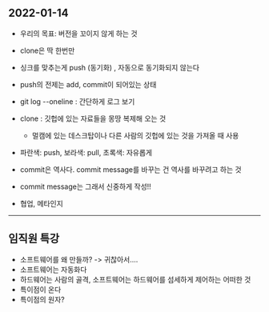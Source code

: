## 2022-01-14

* 우리의 목표: 버전을 꼬이지 않게 하는 것 

* clone은 딱 한번만 
* 싱크를 맞추는게 push (동기화) , 자동으로 동기화되지 않는다 
* push의 전제는 add, commit이 되어있는 상태
* git log --oneline : 간단하게 로그 보기

* clone : 깃헙에 있는 자료들을 몽땅 복제해 오는 것

  * 멀캠에 있는 데스크탑이나 다른 사람의 깃헙에 있는 것을 가져올 때 사용	

* 파란색: push, 보라색: pull, 초록색: 자유롭게

* commit은 역사다. commit message를 바꾸는 건 역사를 바꾸려고 하는 것 

* commit message는 그래서 신중하게 작성!! 

* 협업, 메타인지



_____

## 임직원 특강

* 소프트웨어를 왜 만들까? -> 귀찮아서.... 
* 소프트웨어는 자동화다 
* 하드웨어는 사람의 골격, 소프트웨어는 하드웨어를 섬세하게 제어하는 어떠한 것 
* 특이점이 온다 
* 특이점의 원자? 